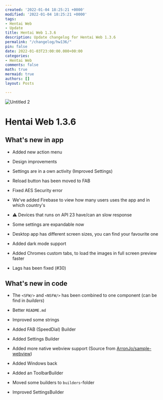 ```yaml
---
created: '2022-01-04 18:25:21 +0000'
modified: '2022-01-04 18:25:21 +0000'
tags:
- Hentai Web
- Update
title: Hentai Web 1.3.6
description: Update changelog for Hentai Web 1.3.6
permalink: "/changelog/hw136/"
pin: false
date: 2022-01-03T23:00:00.000+00:00
categories:
- Hentai Web
comments: false
math: true
mermaid: true
authors: []
layout: Posts

---
```

![Untitled 2](https://user-images.githubusercontent.com/54764558/147851718-16e54974-8d22-477a-a372-ee7eea31e8bd.png)

# Hentai Web 1.3.6

## What's new in app

- Added new action menu

- Design improvements

- Settings are in a own activity (Improved Settings)

- Reload button has been moved to FAB

- Fixed AES Security error

- We've added Firebase to view how many users uses the app and in which country's

- ⚠ Devices that runs on API 23 have/can an slow response

- Some settings are expandable now

- Desktop app has different screen sizes, you can find your favourite one

- Added dark mode support

- Added Chromes custom tabs, to load the images in full screen preview faster

- Lags has been fixed (#30)

## What's new in code

- The `<SFW/>` and `<NSFW/>` has been combined to one component (can be find in _builders_)

- Better `README.md`

- Improved some strings

- Added FAB (SpeedDial) Builder

- Added Settings Builder

- Added more native webview support (Source from [ArronJo/sample-webview](https://github.com/ArronJo/sample-webview))

- Added Windows back

- Added an ToolbarBuilder

- Moved some builders to `builders`-folder

- Improved SettingsBuilder